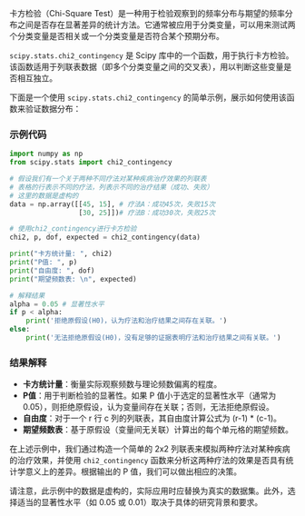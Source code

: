 卡方检验（Chi-Square Test）是一种用于检验观察到的频率分布与期望的频率分布之间是否存在显著差异的统计方法。它通常被应用于分类变量，可以用来测试两个分类变量是否相关或一个分类变量是否符合某个预期分布。

`scipy.stats.chi2_contingency` 是 Scipy 库中的一个函数，用于执行卡方检验。该函数适用于列联表数据（即多个分类变量之间的交叉表），用以判断这些变量是否相互独立。

下面是一个使用 `scipy.stats.chi2_contingency` 的简单示例，展示如何使用该函数来验证数据分布：

### 示例代码

```python
import numpy as np
from scipy.stats import chi2_contingency

# 假设我们有一个关于两种不同疗法对某种疾病治疗效果的列联表
# 表格的行表示不同的疗法，列表示不同的治疗结果（成功、失败）
# 这里的数据是虚构的
data = np.array([[45, 15], # 疗法A：成功45次，失败15次
                 [30, 25]])# 疗法B：成功30次，失败25次

# 使用chi2_contingency进行卡方检验
chi2, p, dof, expected = chi2_contingency(data)

print("卡方统计量: ", chi2)
print("P值: ", p)
print("自由度: ", dof)
print("期望频数表: \n", expected)

# 解释结果
alpha = 0.05 # 显著性水平
if p < alpha:
    print('拒绝原假设(H0)，认为疗法和治疗结果之间存在关联。')
else:
    print('无法拒绝原假设(H0)，没有足够的证据表明疗法和治疗结果之间有关联。')
```

### 结果解释

- **卡方统计量**：衡量实际观察频数与理论频数偏离的程度。
- **P值**：用于判断检验的显著性。如果 P 值小于选定的显著性水平（通常为 0.05），则拒绝原假设，认为变量间存在关联；否则，无法拒绝原假设。
- **自由度**：对于一个 r 行 c 列的列联表，其自由度计算公式为 (r-1) * (c-1)。
- **期望频数表**：基于原假设（变量间无关联）计算出的每个单元格的期望频数。

在上述示例中，我们通过构造一个简单的 2x2 列联表来模拟两种疗法对某种疾病的治疗效果，并使用 `chi2_contingency` 函数来分析这两种疗法的效果是否具有统计学意义上的差异。根据输出的 P 值，我们可以做出相应的决策。

请注意，此示例中的数据是虚构的，实际应用时应替换为真实的数据集。此外，选择适当的显著性水平（如 0.05 或 0.01）取决于具体的研究背景和要求。